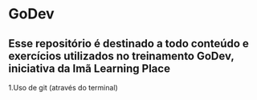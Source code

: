 # GoDev
## Esse repositório é destinado a todo conteúdo e exercícios utilizados no treinamento GoDev, iniciativa da **Imã Learning Place**
1.Uso de git (através do terminal)
